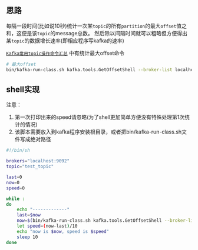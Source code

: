 ## 思路

每隔一段时间(比如说10秒)统计一次某`topic`的所有`partition`的最大`offset`值之和，这便是该`topic`的message总数。
然后除以间隔时间就可以粗略但方便得出  某`topic`的数据增长速率(即相应程序写kafka的速率)

[`Kafka常用topic操作命令汇总`](https://www.cnblogs.com/itwild/p/12287850.html) 中有统计最大offset命令

```sh
# 最大offset
bin/kafka-run-class.sh kafka.tools.GetOffsetShell --broker-list localhost:9092 --topic test_topic --time -1
```

## shell实现

注意：
1. 第一次打印出来的speed请忽略(为了shell更加简单方便没有特殊处理第1次统计的情况)
2. 该脚本需要放入到kafka程序安装根目录，或者把bin/kafka-run-class.sh文件写成绝对路径

```sh
#!/bin/sh

brokers="localhost:9092"
topic="test_topic"

last=0
now=0
speed=0

while :
do
    echo "-------------"
    last=$now
    now=$(bin/kafka-run-class.sh kafka.tools.GetOffsetShell --broker-list ${brokers} --topic ${topic} --time -1 |  awk -F ":" '{sum+=$NF} END {print sum}')
    let speed=(now-last)/10
    echo "now is $now, speed is $speed"
    sleep 10
done

```
